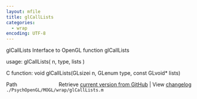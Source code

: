 ```yaml
---
layout: mfile
title: glCallLists
categories:
  - wrap
encoding: UTF-8
---
```


glCallLists  Interface to OpenGL function glCallLists

usage:  glCallLists( n, type, lists )

C function:  void glCallLists(GLsizei n, GLenum type, const GLvoid\* lists)


<div class="code_header" style="text-align:right;">
  <span style="float:left;">Path&nbsp;&nbsp;</span> <span class="counter">Retrieve <a href=
  "https://raw.github.com/Psychtoolbox-3/Psychtoolbox-3/beta/./PsychOpenGL/MOGL/wrap/glCallLists.m">current version from GitHub</a> | View <a href=
  "https://github.com/Psychtoolbox-3/Psychtoolbox-3/commits/beta/./PsychOpenGL/MOGL/wrap/glCallLists.m">changelog</a></span>
</div>
<div class="code">
  <code>./PsychOpenGL/MOGL/wrap/glCallLists.m</code>
</div>
